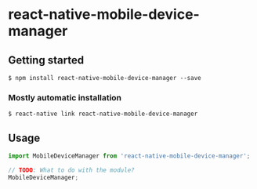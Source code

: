 # react-native-mobile-device-manager

## Getting started

`$ npm install react-native-mobile-device-manager --save`

### Mostly automatic installation

`$ react-native link react-native-mobile-device-manager`

## Usage
```javascript
import MobileDeviceManager from 'react-native-mobile-device-manager';

// TODO: What to do with the module?
MobileDeviceManager;
```
